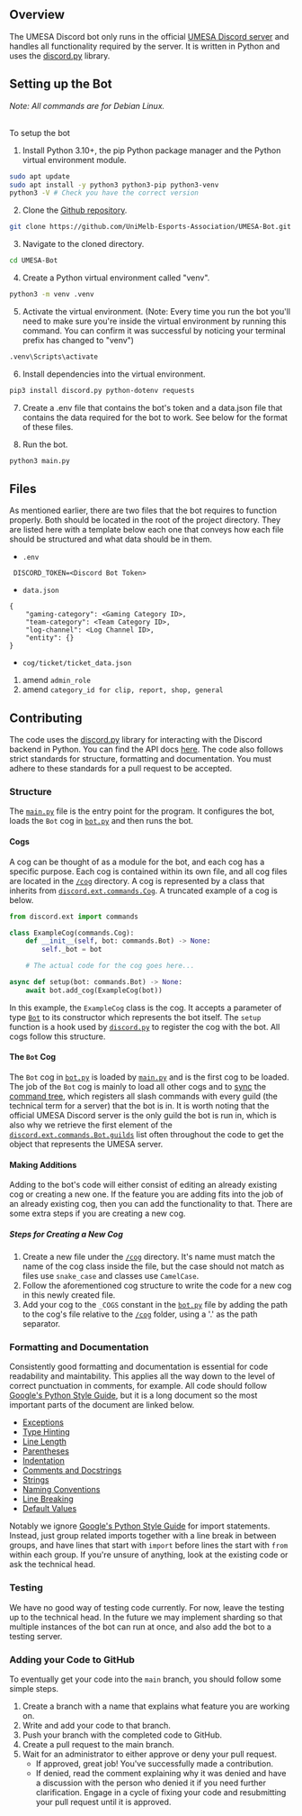 ## Overview
The UMESA Discord bot only runs in the official [UMESA Discord server](https://discord.gg/VvXuE2NGX6) and handles all functionality required by the server. It is written in Python and uses the [discord.py](https://discordpy.readthedocs.io/en/stable/) library.

## Setting up the Bot
*Note: All commands are for Debian Linux.*<br><br>

To setup the bot
1. Install Python 3.10+, the pip Python package manager and the Python virtual environment module.
```bash
sudo apt update
sudo apt install -y python3 python3-pip python3-venv
python3 -V # Check you have the correct version
```

2. Clone the [Github repository](https://github.com/UniMelb-Esports-Association/UMESA-Bot).
```bash
git clone https://github.com/UniMelb-Esports-Association/UMESA-Bot.git
```

3. Navigate to the cloned directory.
```bash
cd UMESA-Bot
```

4. Create a Python virtual environment called "venv".
```bash
python3 -m venv .venv
```

5. Activate the virtual environment. (Note: Every time you run the bot you'll need to make sure you're inside the virtual environment by running this command. You can confirm it was successful by noticing your terminal prefix has changed to "venv")
```bash
.venv\Scripts\activate
```

6. Install dependencies into the virtual environment.
```bash
pip3 install discord.py python-dotenv requests
```

7. Create a .env file that contains the bot's token and a data.json file that contains the data required for the bot to work. See below for the format of these files.

8. Run the bot.
```bash
python3 main.py
```

## Files
As mentioned earlier, there are two files that the bot requires to function properly. Both should be located in the root of the project directory. They are listed here with a template below each one that conveys how each file should be structured and what data should be in them.

- `.env`
```
 DISCORD_TOKEN=<Discord Bot Token>
```

- `data.json`
```
{
    "gaming-category": <Gaming Category ID>,
    "team-category": <Team Category ID>,
    "log-channel": <Log Channel ID>,
    "entity": {}
}
```

- `cog/ticket/ticket_data.json`

1. amend `admin_role`
2. amend `category_id for clip, report, shop, general`

## Contributing
The code uses the [discord.py](https://discordpy.readthedocs.io/en/stable/) library for interacting with the Discord backend in Python. You can find the API docs [here](https://discordpy.readthedocs.io/en/stable/api.html). The code also follows strict standards for structure, formatting and documentation. You must adhere to these standards for a pull request to be accepted.

### Structure
The [`main.py`](https://github.com/UniMelb-Esports-Association/UMESA-Bot/blob/main/main.py) file is the entry point for the program. It configures the bot, loads the `Bot` cog in [`bot.py`](https://github.com/UniMelb-Esports-Association/UMESA-Bot/blob/main/cog/bot.py) and then runs the bot.

#### Cogs
A cog can be thought of as a module for the bot, and each cog has a specific purpose. Each cog is contained within its own file, and all cog files are located in the [`/cog`](https://github.com/UniMelb-Esports-Association/UMESA-Bot/tree/main/cog) directory. A cog is represented by a class that inherits from [`discord.ext.commands.Cog`](https://discordpy.readthedocs.io/en/stable/ext/commands/api.html?cog#discord.ext.commands.Cog). A truncated example of a cog is below.

```python
from discord.ext import commands

class ExampleCog(commands.Cog):
    def __init__(self, bot: commands.Bot) -> None:
        self._bot = bot

    # The actual code for the cog goes here...

async def setup(bot: commands.Bot) -> None:
    await bot.add_cog(ExampleCog(bot))
```

In this example, the `ExampleCog` class is the cog. It accepts a parameter of type [`Bot`](https://discordpy.readthedocs.io/en/stable/ext/commands/api.html?bot#bot) to its constructor which represents the bot itself. The `setup` function is a hook used by [`discord.py`](https://discordpy.readthedocs.io/en/stable/index.html) to register the cog with the bot. All cogs follow this structure.

#### The `Bot` Cog
The `Bot` cog in [`bot.py`](https://github.com/UniMelb-Esports-Association/UMESA-Bot/blob/main/cog/bot.py) is loaded by [`main.py`](https://github.com/UniMelb-Esports-Association/UMESA-Bot/blob/main/main.py) and is the first cog to be loaded. The job of the `Bot` cog is mainly to load all other cogs and to [sync](https://discordpy.readthedocs.io/en/stable/interactions/api.html#discord.app_commands.CommandTree.sync) the [command tree](https://discordpy.readthedocs.io/en/stable/interactions/api.html#discord.app_commands.CommandTree), which registers all slash commands with every guild (the technical term for a server) that the bot is in. It is worth noting that the official UMESA Discord server is the only guild the bot is run in, which is also why we retrieve the first element of the [`discord.ext.commands.Bot.guilds`](https://discordpy.readthedocs.io/en/stable/ext/commands/api.html?bot#discord.ext.commands.Bot.guilds) list often throughout the code to get the object that represents the UMESA server.

#### Making Additions
Adding to the bot's code will either consist of editing an already existing cog or creating a new one. If the feature you are adding fits into the job of an already existing cog, then you can add the functionality to that. There are some extra steps if you are creating a new cog.

##### Steps for Creating a New Cog
1. Create a new file under the [`/cog`](https://github.com/UniMelb-Esports-Association/UMESA-Bot/tree/main/cog) directory. It's name must match the name of the cog class inside the file, but the case should not match as files use `snake_case` and classes use `CamelCase`.
2. Follow the aforementioned cog structure to write the code for a new cog in this newly created file.
3. Add your cog to the `_COGS` constant in the [`bot.py`](https://github.com/UniMelb-Esports-Association/UMESA-Bot/blob/main/cog/bot.py) file by adding the path to the cog's file relative to the [`/cog`](https://github.com/UniMelb-Esports-Association/UMESA-Bot/tree/main/cog) folder, using a '.' as the path separator.

### Formatting and Documentation
Consistently good formatting and documentation is essential for code readability and maintability. This applies all the way down to the level of correct punctuation in comments, for example. All code should follow [Google's Python Style Guide](https://google.github.io/styleguide/pyguide.html), but it is a long document so the most important parts of the document are linked below.

- [Exceptions](https://google.github.io/styleguide/pyguide.html#24-exceptions)
- [Type Hinting](https://google.github.io/styleguide/pyguide.html#221-type-annotated-code)
- [Line Length](https://google.github.io/styleguide/pyguide.html#3-python-style-rules)
- [Parentheses](https://google.github.io/styleguide/pyguide.html#33-parentheses)
- [Indentation](https://google.github.io/styleguide/pyguide.html#34-indentation)
- [Comments and Docstrings](https://google.github.io/styleguide/pyguide.html#38-comments-and-docstrings)
- [Strings](https://google.github.io/styleguide/pyguide.html#310-strings)
- [Naming Conventions](https://google.github.io/styleguide/pyguide.html#3164-guidelines-derived-from-guidos-recommendations)
- [Line Breaking](https://google.github.io/styleguide/pyguide.html#3192-line-breaking)
- [Default Values](https://google.github.io/styleguide/pyguide.html#3194-default-values)

Notably we ignore [Google's Python Style Guide](https://google.github.io/styleguide/pyguide.html) for import statements. Instead, just group related imports together with a line break in between groups, and have lines that start with `import` before lines the start with `from` within each group. If you're unsure of anything, look at the existing code or ask the technical head.

### Testing
We have no good way of testing code currently. For now, leave the testing up to the technical head. In the future we may implement sharding so that multiple instances of the bot can run at once, and also add the bot to a testing server.

### Adding your Code to GitHub
To eventually get your code into the `main` branch, you should follow some simple steps.

1. Create a branch with a name that explains what feature you are working on.
2. Write and add your code to that branch.
3. Push your branch with the completed code to GitHub.
4. Create a pull request to the main branch.
5. Wait for an administrator to either approve or deny your pull request.
    - If approved, great job! You've successfully made a contribution.
    - If denied, read the comment explaining why it was denied and have a discussion with the person who denied it if you need further clarification. Engage in a cycle of fixing your code and resubmitting your pull request until it is approved.
